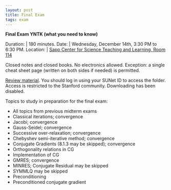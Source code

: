 ```yaml
---
layout: post
title: Final Exam 
tags: exam
---
```


<!-- bundle exec jekyll serve --incremental -->

**Final Exam YNTK (what you need to know)**


Duration: | 180 minutes. 
Date: | Wednesday, December 14th, 3:30 PM to 6:30 PM.
Location: | [Sapp Center for Science Teaching and Learning, Room 114](http://campus-map.stanford.edu/?id=STLC114)

<!-- https://25live.collegenet.com/pro/stanford#!/home/location/1848/details
160 seats
enrollment:  -->

Closed notes and closed books. No electronics allowed. Exception: a single cheat sheet page (written on both sides if needed) is permitted.

[Review material](https://drive.google.com/drive/folders/18ntdTWN92Bwu3DgtPbOV0pjC8QTPs7j1?usp=sharing). You should log in using your SUNet ID to access the folder. Access is restricted to the Stanford community. Downloading has been disabled.

Topics to study in preparation for the final exam:

- All topics from previous midterm exams
- Classical iterations; convergence
- Jacobi; convergence
- Gauss-Seidel; convergence
- Successive over-relaxation; convergence
- Chebyshev semi-iterative method; convergence
- Conjugate Gradients (8.1.3 may be skipped); convergence
- Orthogonality relations in CG
- Implementation of CG
- GMRES; convergence
- MINRES; Conjugate Residual may be skipped
- SYMMLQ may be skipped
- Preconditioning
- Preconditioned conjugate gradient 